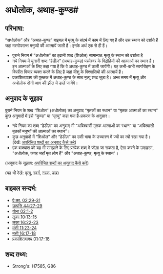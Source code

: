 # अधोलोक, अथाह-कुण्ड#

## परिभाषा: ##

“अधोलोक” और “अथाह-कुण्ड” बाइबल में मृत्यु के संदर्भ में काम में लिए गए हैं और उस स्थान को दर्शाते हैं जहां मरणोपरान्त मनुष्यों की आत्मायें जाती हैं। इनके अर्थ एक से ही हैं।

* पुराने नियम में “अधोलोक” का इब्रानी शब्द (शिओल) सामान्यतः मृत्यु के स्थान को दर्शाता है 
* नये नियम में यूनानी शब्द “हेडीज़” (अथाह-कुण्ड) परमेश्वर के विद्रोहियों की आत्माओं का स्थान है। इन आत्माओं के लिए कहा गया है कि वे अथाह-कुण्ड में डाली जायेंगी। यह कभी-कभी स्वर्गारोहण के विपरीत विचार व्यक्त करने के लिए है जहां यीशु के विश्वासियों की आत्मायें हैं।
* प्रकाशितवाक्य की पुस्तक में अथाह-कुण्ड के साथ मृत्यु शब्द जुड़ा है। अन्त समय में मृत्यु और अधोलोक दोनों आग की झील में डाले जायेंगे।

## अनुवाद के सुझाव ##

पुराने नियम के शब्द “शिओल” (अधोलोक) का अनुवाद “मृतकों का स्थान” या “मृतक आत्माओं का स्थान” कुछ अनुवादों में इसे “कुण्ड” या “मृत्यु” कहा गया है-प्रकरण के अनुसार।
* नये नियम का शब्द “हेडीज़” का अनुवाद भी “अविश्वासी मृतक आत्माओं का स्थान” या “अविश्वासी मृतकों मनुष्यों की आत्माओं का स्थान”। 
* कुछ अनुवादों में “शिओल” और “हेडीज़” का उसी भाषा के उच्चारण में ज्यों का त्यों रखा गया है। (देखें: [अपरिचित शब्दों का अनुवाद कैसे करे](rc://en/ta/man/translate/translate-unknown))
* एक वाक्यांश को यह भी समझाने के लिए प्रत्येक शब्द में जोड़ा जा सकता है, ऐसा करने के उदाहरण, "अधोलोक, जगह जहाँ मृत लोग हैं" और "अथाह-कुण्ड, मृत्यु के स्थान"।

(अनुवाद के सुझाव: [अपरिचित शब्दों का अनुवाद कैसे करे](rc://en/ta/man/translate/translate-unknown))

(यह भी देखें: [मृत्यु](../other/death.md), [स्वर्ग](../kt/heaven.md), [नरक](../kt/hell.md), [कब्र](../other/tomb.md))

## बाइबल सन्दर्भ: ##

* [प्रे.का. 02:29-31](rc://en/tn/help/act/02/29)
* [उत्पत्ति 44:27-29](rc://en/tn/help/gen/44/27)
* [योना 02:1-2](rc://en/tn/help/jon/02/01)
* [लूका 10:13-15](rc://en/tn/help/luk/10/13)
* [लूका 16:22-23](rc://en/tn/help/luk/16/22)
* [मत्ती 11:23-24](rc://en/tn/help/mat/11/23)
* [मत्ती 16:17-18](rc://en/tn/help/mat/16/17)
* [प्रकाशितवाक्य 01:17-18](rc://en/tn/help/rev/01/17)

## शब्द तथ्य: ##

* Strong's: H7585, G86
